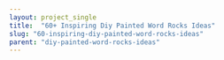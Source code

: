 ```yaml
---
layout: project_single
title:  "60+ Inspiring Diy Painted Word Rocks Ideas"
slug: "60-inspiring-diy-painted-word-rocks-ideas"
parent: "diy-painted-word-rocks-ideas"
---
```

 